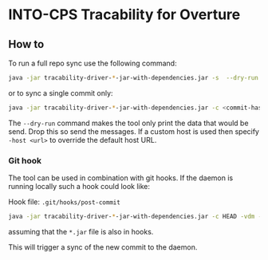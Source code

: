 # INTO-CPS Tracability for Overture


## How to 

To run a full repo sync use the following command:

```bash
java -jar tracability-driver-*-jar-with-dependencies.jar -s  --dry-run -vdm -exclude SysML -repo /path/to/repo
```

or to sync a single commit only:

```bash
java -jar tracability-driver-*-jar-with-dependencies.jar -c <commit-hash> --dry-run -vdm -exclude SysML -repo /path/to/repo
```

The `--dry-run` command makes the tool only print the data that would be send. Drop this so send the messages. If a custom host is used then specify `-host <url>` to override the default host URL.

### Git hook

The tool can be used in combination with git hooks. If the daemon is running locally such a hook could look like:

Hook file: `.git/hooks/post-commit`

```bash
java -jar tracability-driver-*-jar-with-dependencies.jar -c HEAD -vdm -exclude SysML -repo $GIT_DIR
```

assuming that the `*.jar` file is also in hooks. 

This will trigger a sync of the new commit to the daemon.
